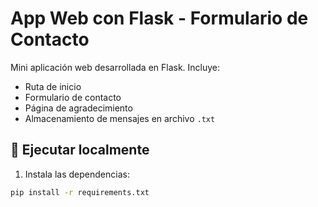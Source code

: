 # App Web con Flask - Formulario de Contacto

Mini aplicación web desarrollada en Flask. Incluye:

- Ruta de inicio
- Formulario de contacto
- Página de agradecimiento
- Almacenamiento de mensajes en archivo `.txt`

## 🚀 Ejecutar localmente

1. Instala las dependencias:
```bash
pip install -r requirements.txt


